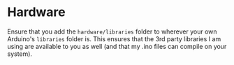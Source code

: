 # Hardware
Ensure that you add the `hardware/libraries` folder to wherever your own Arduino's `libraries` folder is.
This ensures that the 3rd party libraries I am using are available to you as well (and that my .ino files can compile on your system).
